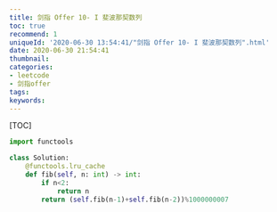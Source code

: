 ```yaml
---
title: 剑指 Offer 10- I 斐波那契数列
toc: true
recommend: 1
uniqueId: '2020-06-30 13:54:41/"剑指 Offer 10- I 斐波那契数列".html'
date: 2020-06-30 21:54:41
thumbnail:
categories:
- leetcode
- 剑指offer
tags:
keywords:
---
```


[TOC]

<!--more-->



```python
import functools

class Solution:
    @functools.lru_cache
    def fib(self, n: int) -> int:
        if n<2:
            return n
        return (self.fib(n-1)+self.fib(n-2))%1000000007

```

